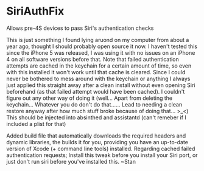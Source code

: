 SiriAuthFix
===========

Allows pre-4S devices to pass Siri's authentication checks

This is just something I found lying aruond on my computer from about a year ago, thought I should probably open source it now.
I haven't tested this since the iPhone 5 was released, I was using it with no issues on an iPhone 4 on all software versions before that.
Note that failed authentication attempts are cached in the keychain for a certain amount of time, so even with this installed it won't work until that cache is cleared. Since I could never be bothered to mess around with the keychain or anything I always just applied this straight away after a clean install without even opening Siri beforehand (as that failed attempt would have been cached). I couldn't figure out any other way of doing it (well... Apart from deleting the keychain... Whatever you do don't do that...... Lead to needing a clean restore anyway after how much stuff broke because of doing that... >_<)
This should be injected into absinthed and assistantd (can't remeber if I included a plist for that)

Added build file that automatically downloads the required headers and dynamic libraries, the builds it for you, providing you have an up-to-date version of Xcode (+ command line tools) installed.
Regarding cached failed authentication requests; Install this tweak before you install your Siri port, or just don't run siri before you've installed this.
~Stan
